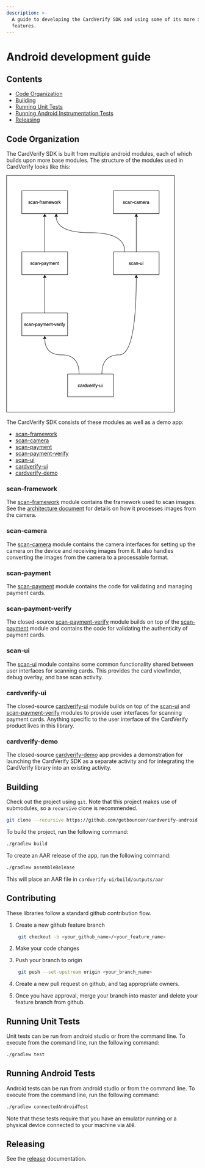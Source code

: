 ```yaml
---
description: >-
  A guide to developing the CardVerify SDK and using some of its more advanced
  features.
---
```


# Android development guide

## Contents

* [Code Organization](development-guide.md#code-organization)
* [Building](development-guide.md#building)
* [Running Unit Tests](development-guide.md#running-unit-tests)
* [Running Android Instrumentation Tests](development-guide.md#running-android-tests)
* [Releasing](development-guide.md#releasing)

## Code Organization

The CardVerify SDK is built from multiple android modules, each of which builds upon more base modules. The structure of
the modules used in CardVerify looks like this:

![module structure](../../.gitbook/assets/cardverify_android_module_dependencies.png)

The CardVerify SDK consists of these modules as well as a demo app:

* [scan-framework](development-guide.md#scan-framework)
* [scan-camera](development-guide.md#scan-camera)
* [scan-payment](development-guide.md#scan-payment)
* [scan-payment-verify](development-guide.md#scan-payment-verify)
* [scan-ui](development-guide.md#scan-ui)
* [cardverify-ui](development-guide.md#cardverify-ui)
* [cardverify-demo](development-guide.md#cardverify-demo)

### scan-framework

The [scan-framework](https://github.com/getbouncer/cardscan-android/tree/master/scan-framework) module contains the
framework used to scan images. See the [architecture document]() for details on how it processes images from the camera.

### scan-camera

The [scan-camera](https://github.com/getbouncer/cardscan-android/tree/master/scan-camera) module contains the camera
interfaces for setting up the camera on the device and receiving images from it. It also handles converting the images
from the camera to a processable format.

### scan-payment

The [scan-payment](https://github.com/getbouncer/cardscan-android/tree/master/scan-payment) module contains the code for
validating and managing payment cards.

### scan-payment-verify

The closed-source [scan-payment-verify](https://github.com/getbouncer/cardverify-android/tree/master/scan-payment-verify)
module builds on top of the [scan-payment](https://github.com/getbouncer/cardscan-android/tree/master/scan-payment)
module and contains the code for validating the authenticity of payment cards.

### scan-ui

The [scan-ui](https://github.com/getbouncer/cardscan-android/tree/master/scan-ui) module contains some common
functionality shared between user interfaces for scanning cards. This provides the card viewfinder, debug overlay, and
base scan activity.

### cardverify-ui

The closed-source [cardverify-ui](https://github.com/getbouncer/cardverify-android/tree/master/cardverify-ui) module
builds on top of the [scan-ui](https://github.com/getbouncer/cardscan-android/tree/master/scan-ui) and
[scan-payment-verify](https://github.com/getbouncer/cardverify-android/tree/master/scan-payment-verify) modules to
provide user interfaces for scanning payment cards. Anything specific to the user interface of the CardVerify product
lives in this library.

### cardverify-demo

The closed-source [cardverify-demo](https://github.com/getbouncer/cardverify-android/tree/master/demo) app provides a
demonstration for launching the CardVerify SDK as a separate activity and for integrating the CardVerify library into an
existing activity.

## Building

Check out the project using `git`. Note that this project makes use of submodules, so a `recursive` clone is
recommended.

```bash
git clone --recursive https://github.com/getbouncer/cardverify-android
```

To build the project, run the following command:

```bash
./gradlew build
```

To create an AAR release of the app, run the following command:

```bash
./gradlew assembleRelease
```

This will place an AAR file in `cardverify-ui/build/outputs/aar`

## Contributing

These libraries follow a standard github contribution flow.

1. Create a new github feature branch

   ```bash
    git checkout -b <your_github_name>/<your_feature_name>
   ```

2. Make your code changes
3. Push your branch to origin

   ```bash
    git push --set-upstream origin <your_branch_name>
   ```

4. Create a new pull request on github, and tag appropriate owners.
5. Once you have approval, merge your branch into master and delete your feature branch from github.

## Running Unit Tests

Unit tests can be run from android studio or from the command line. To execute from the command line, run the following
command:

```bash
./gradlew test
```

## Running Android Tests

Android tests can be run from android studio or from the command line. To execute from the command line, run the
following command:

```bash
./gradlew connectedAndroidTest
```

Note that these tests require that you have an emulator running or a physical device connected to your machine via
`ADB`.

## Releasing

See the [release](release-guide.md) documentation.
